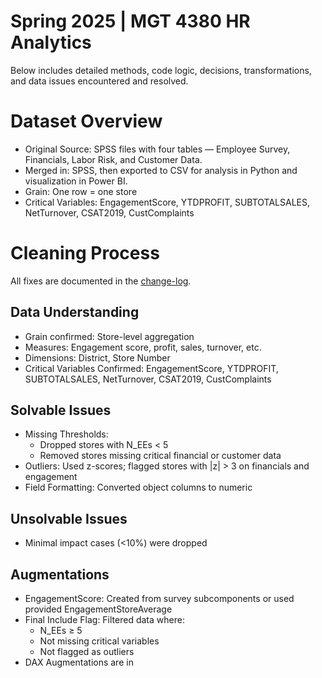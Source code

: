 # Spring 2025 | MGT 4380 HR Analytics
Below includes detailed methods, code logic, decisions, transformations, and data issues encountered and resolved.

# Dataset Overview
- Original Source: SPSS files with four tables — Employee Survey, Financials, Labor Risk, and Customer Data.
- Merged in: SPSS, then exported to CSV for analysis in Python and visualization in Power BI.
- Grain: One row = one store
- Critical Variables: EngagementScore, YTDPROFIT, SUBTOTALSALES, NetTurnover, CSAT2019, CustComplaints
# Cleaning Process
All fixes are documented in the [change-log](Henshaw_Changelog.xlsx).

## Data Understanding
- Grain confirmed: Store-level aggregation
- Measures: Engagement score, profit, sales, turnover, etc.
- Dimensions: District, Store Number
- Critical Variables Confirmed: EngagementScore, YTDPROFIT, SUBTOTALSALES, NetTurnover, CSAT2019, CustComplaints
## Solvable Issues
- Missing Thresholds:
  - Dropped stores with N_EEs < 5
  - Removed stores missing critical financial or customer data
- Outliers: Used z-scores; flagged stores with |z| > 3 on financials and engagement
- Field Formatting: Converted object columns to numeric
## Unsolvable Issues
- Minimal impact cases (<10%) were dropped
## Augmentations
- EngagementScore: Created from survey subcomponents or used provided EngagementStoreAverage
- Final Include Flag: Filtered data where:
    - N_EEs ≥ 5
    - Not missing critical variables
    - Not flagged as outliers
- DAX Augmentations are in 

